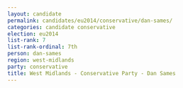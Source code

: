 ```yaml
---
layout: candidate
permalink: candidates/eu2014/conservative/dan-sames/
categories: candidate conservative
election: eu2014
list-rank: 7
list-rank-ordinal: 7th
person: dan-sames
region: west-midlands
party: conservative
title: West Midlands - Conservative Party - Dan Sames
---
```

